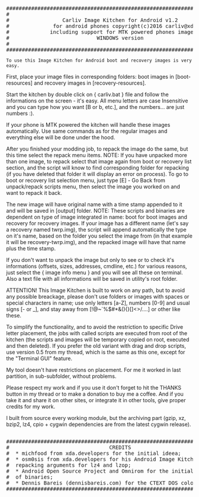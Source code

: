 <pre>
##############################################################################
#                                                                            #
#                 Carliv Image Kitchen for Android v1.2                      #
#              for android phones copyright(c)2016 carliv@xda                #
#             including support for MTK powered phones images                #
#                            WINDOWS version                                 #
#                                                                            #
##############################################################################	
</pre>	
	To use this Image Kitchen for Android boot and recovery images is very easy. 
First, place your image files in corresponding folders: boot images in [boot-resources] and recovery images in [recovery-resources].

Start the kitchen by double click on { carliv.bat } file and follow the informations on the screen - it's easy. All menu letters are case Insensitive and you can type how you want [B or b, etc.], and the numbers... are just numbers :). 

If your phone is MTK powered the kitchen will handle these images automatically. Use same commands as for the regular images and everything else will be done under the hood.

After you finished your modding job, to repack the image do the same, but this time select the repack menu items. NOTE: If you have unpacked more than one image, to repack select that image again from boot or recovery list section, and the script will know to find corresponding folder for repacking (if you have deleted that folder it will display an error on process). To go to boot or recovery list selection menu, just type [E] - Go Back from unpack/repack scripts menu, then select the image you worked on and want to repack it back. 

The new image will have original name with a time stamp appended to it and will be saved in [output] folder. NOTE: These scripts and binaries are dependent on type of image integrated in name: boot for boot images and recovery for recovery images. If your image has a different name (let's say a recovery named twrp.img), the script will append automatically the type on it's name, based on the folder you select the image from (in that example it will be recovery-twrp.img), and the repacked image will have that name plus the time stamp.

If you don't want to unpack the image but only to see or to check it's informations (offsets, sizes, addresses, cmdline, etc.) for various reasons, just select the { image info menu } and you will see all these on terminal. Also a text file with all informations will be saved in utility's root folder.

ATTENTION! This Image Kitchen is built to work on any path, but to avoid any possible breackage, please don't use folders or images with spaces or special characters in name; use only letters [a-Z], numbers [0-9] and usual signs [- or _], and stay away from [!@~`%$#*&(){}[]<>\/....] or other like these.

To simplify the functionality, and to avoid the restriction to specific Drive letter placement, the jobs with called scripts are executed from root of the kitchen (the scripts and images will be temporary copied on root, executed and then deleted). If you prefer the old variant with drag and drop scripts, use version 0.5 from my thread, which is the same as this one, except for the "Terminal GUI" feature.
	
My tool doesn't have restrictions on placement. For me it worked in last partition, in sub-subfolder, without problems.

Please respect my work and if you use it don't forget to hit the THANKS button in my thread or to make a donation to buy me a coffee. And if you take it and share it on other sites, or integrate it in other tools, give proper credits for my work.
	
I built from source every working module, but the archiving part (gzip, xz, bzip2, lz4, cpio + cygwin dependencies are from the latest cygwin release).
<pre>	
##############################################################################
#                                CREDITS                                     #
#  * michfood from xda.developers for the initial ideea;                     #
#  * osm0sis from xda.developers for his Android Image Kitchen, for          #
#  repacking arguments for lz4 and lzop;                                     #
#  * Android Open Source Project and Omnirom for the initial source code     #
#  of binaries;                                                              #
#  * Dennis Bareis (dennisbareis.com) for the CTEXT DOS coloring tool;       #
##############################################################################	
</pre>	
